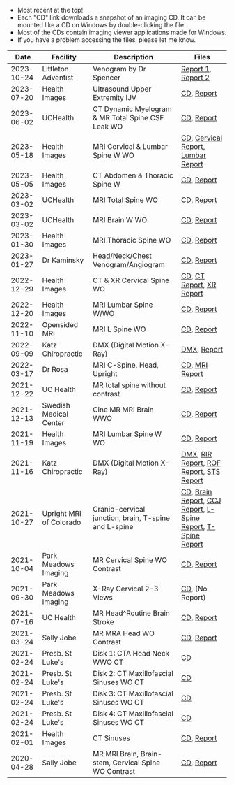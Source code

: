 - Most recent at the top!
- Each "CD" link downloads a snapshot of an imaging CD. It can be mounted like a CD on Windows by double-clicking the file.
- Most of the CDs contain imaging viewer applications made for Windows.
- If you have a problem accessing the files, please let me know.

| Date | Facility | Description | Files |
| ----- | ----- | ----- | ----- |
| 2023-10-24 | Littleton Adventist | Venogram by Dr Spencer | [Report 1](https://2017e67082c6575cdaf41f64deaf333a.r2.cloudflarestorage.com/medical/2023-10-24%20Littleon%20Adventist%20-%20Spencer%20Post-Procedure%20Note.pdf), [Report 2](https://2017e67082c6575cdaf41f64deaf333a.r2.cloudflarestorage.com/medical/2023-10-24%20Littleon%20Adventist%20-%20Spencer%20Report.pdf) |
| 2023-07-20 | Health Images | Ultrasound Upper Extremity IJV | [CD](https://pub-e1ff17b366054aa69805a58c62f790fd.r2.dev/2023-07-20%20Health%20Images%20-%20Ultrasound%20Upper%20Extremity%20IJV.iso), [Report](https://pub-e1ff17b366054aa69805a58c62f790fd.r2.dev/2023-07-20%20Health%20Images%20-%20Ultrasound%20Upper%20Extremity%20IJV%20Results.jpg) |
| 2023-06-02 | UCHealth | CT Dynamic Myelogram & MR Total Spine CSF Leak WO | [CD](https://pub-e1ff17b366054aa69805a58c62f790fd.r2.dev/2023-06-02%20UCHealth%20-%20CT%20Dynamic%20Myelogram%20%26%20MR%20Total%20Spine%20CSF%20Leak%20WO.iso), [Report](https://pub-e1ff17b366054aa69805a58c62f790fd.r2.dev/2023-06-02%20UCHealth%20-%20CT%20Dynamic%20Myelogram%20%26%20MR%20Total%20Spine%20CSF%20Leak%20WO%20Report.pdf) |
| 2023-05-18 | Health Images | MRI Cervical & Lumbar Spine W WO | [CD](https://6ec068ac0b2ec4d688b489ccbf62a0bb.r2.cloudflarestorage.com/medical/2023-05-18%20Health%20Images%20-%20MRI%20CERVICAL%20%26%20LUMBAR%20SPINE%20W%20%3A%20WO%20.iso), [Cervical Report](https://6ec068ac0b2ec4d688b489ccbf62a0bb.r2.cloudflarestorage.com/medical/2023-05-18%20Health%20Images%20-%20MRI%20CERVICAL%20SPINE%20W%20WO%20Report.pdf), [Lumbar Report](https://6ec068ac0b2ec4d688b489ccbf62a0bb.r2.cloudflarestorage.com/medical/2023-05-18%20Health%20Images%20-%20MRI%20LUMBAR%20SPINE%20W%20WO%20Report.pdf) |
| 2023-05-05 | Health Images | CT Abdomen & Thoracic Spine W | [CD](https://6ec068ac0b2ec4d688b489ccbf62a0bb.r2.cloudflarestorage.com/medical/2023-05-05%20Health%20Images%20-%20CT%20Abdomen%20%26%20Thoracic%20Spine%20W.iso), [Report](https://6ec068ac0b2ec4d688b489ccbf62a0bb.r2.cloudflarestorage.com/medical/2023-05-05%20Health%20Images%20-%20CT%20Abdomen%20%26%20Thoracic%20Spine%20W.pdf) |
| 2023-03-02 | UCHealth | MRI Total Spine WO | [CD](https://2017e67082c6575cdaf41f64deaf333a.r2.cloudflarestorage.com/medical/2023-03-02%20UCHealth%20-%20MRI%20Total%20Spine.iso), [Report](https://2017e67082c6575cdaf41f64deaf333a.r2.cloudflarestorage.com/medical/2023-03-02%20UCHealth%20-%20MRI%20Total%20Spine%20Report.pdf) |
| 2023-03-02 | UCHealth | MRI Brain W WO | [CD](https://2017e67082c6575cdaf41f64deaf333a.r2.cloudflarestorage.com/medical/2023-03-02%20UCHealth%20-%20MRI%20Brain%20W%20WO.iso), [Report](https://2017e67082c6575cdaf41f64deaf333a.r2.cloudflarestorage.com/medical/2023-03-02%20UCHealth%20-%20MRI%20Brain%20W%20WO.pdf) |
| 2023-01-30 | Health Images | MRI Thoracic Spine WO | [CD](https://6ec068ac0b2ec4d688b489ccbf62a0bb.r2.cloudflarestorage.com/medical/2023-01-30%20Health%20Images%20-%20MRI%20Thoracic%20Spine%20WO.iso), [Report](https://6ec068ac0b2ec4d688b489ccbf62a0bb.r2.cloudflarestorage.com/medical/2023-01-30%20Health%20Images%20-%20MRI%20Thoracic%20Spine%20WO%20Report.pdf) |
| 2023-01-27 | Dr Kaminsky | Head/Neck/Chest Venogram/Angiogram | [CD](https://6ec068ac0b2ec4d688b489ccbf62a0bb.r2.cloudflarestorage.com/medical/2023-01-27%20Dr%20Kaminsky%20-%20Venogram%20Angiogram.iso), [Report](https://6ec068ac0b2ec4d688b489ccbf62a0bb.r2.cloudflarestorage.com/medical/2023-01-27%20Dr%20Kaminsky%20-%20Venogram%20Angiogram%20Report.pdf) |
| 2022-12-29 | Health Images | CT & XR Cervical Spine WO | [CD](https://6ec068ac0b2ec4d688b489ccbf62a0bb.r2.cloudflarestorage.com/medical/2022-12-29%20Health%20Images%20-%20CT%20%26%20XR%20Cervical%20Spine.iso), [CT Report](https://6ec068ac0b2ec4d688b489ccbf62a0bb.r2.cloudflarestorage.com/medical/2022-12-29%20Health%20Images%20-%20CT%20Cervical%20Spine%20Report.pdf), [XR Report](https://6ec068ac0b2ec4d688b489ccbf62a0bb.r2.cloudflarestorage.com/medical/2022-12-29%20Health%20Images%20-%20XR%20Cervical%20Spine%20Report.pdf) |
| 2022-12-20 | Health Images | MRI Lumbar Spine W/WO | [CD](https://6ec068ac0b2ec4d688b489ccbf62a0bb.r2.cloudflarestorage.com/medical/2022-12-20%20Health%20Images%20-%20MRI%20Lumbar%20Spine%20W%20WO.iso), [Report](https://6ec068ac0b2ec4d688b489ccbf62a0bb.r2.cloudflarestorage.com/medical/2022-12-20%20Health%20Images%20-%20MRI%20Lumbar%20Spine%20W%20WO%20report.pdf) |
| 2022-11-10 | Opensided MRI | MRI L Spine WO | [CD](https://6ec068ac0b2ec4d688b489ccbf62a0bb.r2.cloudflarestorage.com/medical/2022-11-10%20Opensided%20MRI%20-%20L%20Spine%20WO.iso), [Report](https://6ec068ac0b2ec4d688b489ccbf62a0bb.r2.cloudflarestorage.com/medical/2022-11-10%20Opensided%20MRI%20-%20L%20Spine%20WO.pdf) |
| 2022-09-09 | Katz Chiropractic | DMX (Digital Motion X-Ray) | [DMX](https://6ec068ac0b2ec4d688b489ccbf62a0bb.r2.cloudflarestorage.com/medical/2022-09-09%20Katz%20Chiropractic%20-%20DMX2.avi), [Report](https://6ec068ac0b2ec4d688b489ccbf62a0bb.r2.cloudflarestorage.com/medical/2022-09-09%20Katz%20Chiropractic%20-%20DMX2%20Report.pdf) |
| 2022-03-17 | Dr Rosa | MRI C-Spine, Head, Upright | [CD](https://6ec068ac0b2ec4d688b489ccbf62a0bb.r2.cloudflarestorage.com/medical/2022-03-17%20Dr%20Rosa%20-%20MRI%20C-Spine%2C%20Head%2C%20Upright.iso), [MRI Report](https://6ec068ac0b2ec4d688b489ccbf62a0bb.r2.cloudflarestorage.com/medical/2022-03-17%20Dr%20Rosa%20-%20MRI.%20Report.docx) |
| 2021-12-22 | UC Health | MR total spine without contrast | [CD](https://6ec068ac0b2ec4d688b489ccbf62a0bb.r2.cloudflarestorage.com/medical/2021-12-22%20UC%20Health%20-%20MR%20total%20spine%20without%20contrast.iso), [Report](https://6ec068ac0b2ec4d688b489ccbf62a0bb.r2.cloudflarestorage.com/medical/2021-12-22%20UC%20Health%20-%20MR%20total%20spine%20without%20contrast%20-%20report.pdf) |
| 2021-12-13 | Swedish Medical Center |  Cine MR MRI Brain WWO | [CD](https://6ec068ac0b2ec4d688b489ccbf62a0bb.r2.cloudflarestorage.com/medical/2021-12-13%20Swedish%20Medical%20Center%20-%20CINE%20MR%20MRI%20BRAIN%20WWO.iso), [Report](https://6ec068ac0b2ec4d688b489ccbf62a0bb.r2.cloudflarestorage.com/medical/2021-12-13%20Swedish%20Medical%20Center%20-%20CINE%20MR%20MRI%20BRAIN%20WWO.pdf) |
| 2021-11-19 | Health Images |  MRI Lumbar Spine W WO | [CD](https://6ec068ac0b2ec4d688b489ccbf62a0bb.r2.cloudflarestorage.com/medical/2021-11-19%20Health%20Images%20-%20MRI%20Lumbar%20Spine%20W%20WO.iso), [Report](https://6ec068ac0b2ec4d688b489ccbf62a0bb.r2.cloudflarestorage.com/medical/2021-11-19%20Health%20Images%20-%20MRI%20Lumbar%20Spine%20W%20WO.pdf) |
| 2021-11-16 | Katz Chiropractic | DMX (Digital Motion X-Ray) | [DMX](https://6ec068ac0b2ec4d688b489ccbf62a0bb.r2.cloudflarestorage.com/medical/2021-11-16%20Katz%20Chirpractic%20-%20DMX.avi), [RIR Report](https://6ec068ac0b2ec4d688b489ccbf62a0bb.r2.cloudflarestorage.com/medical/2021-11-16%20Katz%20Chirpractic%20-%20Radiographic%20Impression%20Report.pdf), [ROF Report](https://6ec068ac0b2ec4d688b489ccbf62a0bb.r2.cloudflarestorage.com/medical/2021-11-16%20Katz%20Chirpractic%20-%20Report%20of%20Findings.pdf), [STS Report](https://6ec068ac0b2ec4d688b489ccbf62a0bb.r2.cloudflarestorage.com/medical/2021-11-16%20Katz%20Chirpractic%20-%20Summary%20Travel%20Sheet.pdf) |
| 2021-10-27 | Upright MRI of Colorado | Cranio-cervical junction, brain, T-spine and L-spine | [CD](https://6ec068ac0b2ec4d688b489ccbf62a0bb.r2.cloudflarestorage.com/medical/2021-10-27%20Upright%20MRI%20of%20Colorado%20-%20CCJ%2C%20Brain%2C%20T-spine%20and%20L-spine.iso), [Brain Report](https://6ec068ac0b2ec4d688b489ccbf62a0bb.r2.cloudflarestorage.com/medical/2021-10-27%20Upright%20MRI%20-%20BRAIN.pdf), [CCJ Report](https://6ec068ac0b2ec4d688b489ccbf62a0bb.r2.cloudflarestorage.com/medical/2021-10-27%20Upright%20MRI%20-%20CCJ.pdf), [L-Spine Report](https://6ec068ac0b2ec4d688b489ccbf62a0bb.r2.cloudflarestorage.com/medical/2021-10-27%20Upright%20MRI%20-%20LSPINE.pdf), [T-Spine Report](https://6ec068ac0b2ec4d688b489ccbf62a0bb.r2.cloudflarestorage.com/medical/2021-10-27%20Upright%20MRI%20-%20TSPINE.pdf) |
| 2021-10-04 | Park Meadows Imaging | MR Cervical Spine WO Contrast |  [CD](https://6ec068ac0b2ec4d688b489ccbf62a0bb.r2.cloudflarestorage.com/medical/2021-10-04%20Park%20Meadows%20Imaging%20-%20MR%20Cervical%20Spine%20WO%20Contrast.iso), [Report](https://6ec068ac0b2ec4d688b489ccbf62a0bb.r2.cloudflarestorage.com/medical/2021-10-04%20Park%20Meadows%20Imaging%20-%20MR%20Cervical%20Spine%20WO%20Contrast.pdf) |
| 2021-09-30 | Park Meadows Imaging | X-Ray Cervical 2-3 Views | [CD](https://6ec068ac0b2ec4d688b489ccbf62a0bb.r2.cloudflarestorage.com/medical/2021-09-30%20Park%20Meadows%20Imaging%20-%20X-RAY%20CERVICAL%202-3%20VIEWS.iso), (No Report) |
| 2021-07-16 | UC Health | MR Head^Routine Brain Stroke | [CD](https://6ec068ac0b2ec4d688b489ccbf62a0bb.r2.cloudflarestorage.com/medical/2021-07-16%20UC%20Health%20-%20MR%20HEAD%5EROUTINE%20BRAIN%20STROKE.iso), [Report](https://6ec068ac0b2ec4d688b489ccbf62a0bb.r2.cloudflarestorage.com/medical/2021-07-16%20UC%20Health%20-%20MR%20HEAD%5EROUTINE%20BRAIN%20STROKE.pdf) |
| 2021-03-24 | Sally Jobe | MR MRA Head WO Contrast | [CD](https://6ec068ac0b2ec4d688b489ccbf62a0bb.r2.cloudflarestorage.com/medical/2021-03-24%20Sally%20Jobe%20-%20MR%20MRA%20HEAD%20WO%20CONTRAST.iso), [Report](https://6ec068ac0b2ec4d688b489ccbf62a0bb.r2.cloudflarestorage.com/medical/2021-03-24%20Sally%20Jobe%20-%20MR%20MRA%20HEAD%20WO%20CONTRAST.pdf) |
| 2021-02-24 | Presb. St Luke's | Disk 1: CTA Head Neck WWO CT | [CD](https://6ec068ac0b2ec4d688b489ccbf62a0bb.r2.cloudflarestorage.com/medical/2021-02-24%20PSL%20-%20Disk%201%20-%20CTA%20HEAD%20NECK%20WWO%20CT.iso) |
| 2021-02-24 | Presb. St Luke's | Disk 2: CT Maxillofascial Sinuses WO CT | [CD](https://6ec068ac0b2ec4d688b489ccbf62a0bb.r2.cloudflarestorage.com/medical/2021-02-24%20PSL%20-%20Disk%202%20-%20CT%20MAXILLOFASCIAL%20SINUSES%20WO%20CT.iso) |
| 2021-02-24 | Presb. St Luke's | Disk 3: CT Maxillofascial Sinuses WO CT | [CD](https://6ec068ac0b2ec4d688b489ccbf62a0bb.r2.cloudflarestorage.com/medical/2021-02-24%20PSL%20-%20Disk%203%20-%20CT%20MAXILLOFASCIAL%20SINUSES%20WO%20CT.iso) |
| 2021-02-24 | Presb. St Luke's | Disk 4: CT Maxillofascial Sinuses WO CT |  [CD](https://6ec068ac0b2ec4d688b489ccbf62a0bb.r2.cloudflarestorage.com/medical/2021-02-24%20PSL%20-%20Disk%204%20-%20CT%20MAXILLOFASCIAL%20SINUSES%20WO%20CT.iso) |
| 2021-02-01 | Health Images | CT Sinuses | [CD](https://6ec068ac0b2ec4d688b489ccbf62a0bb.r2.cloudflarestorage.com/medical/2021-02-01%20Health%20Images%20-%20CT%20Sinuses.iso), [Report](https://6ec068ac0b2ec4d688b489ccbf62a0bb.r2.cloudflarestorage.com/medical/2021-02-01%20Health%20Images%20-%20CT%20Sinuses%20-%20Report.pdf) |
| 2020-04-28 | Sally Jobe | MR MRI Brain, Brain-stem, Cervical Spine WO Contrast | [CD](https://6ec068ac0b2ec4d688b489ccbf62a0bb.r2.cloudflarestorage.com/medical/2020-04-28%20Sally%20Jobe%20-%20MR%20MRI%20BRAIN%20%26%20BRAIN-STEM%20WO%20CONTRAST%2C%20CERVICAL%20SPINE%20WO%20CONSTRAST.iso), [Report](https://6ec068ac0b2ec4d688b489ccbf62a0bb.r2.cloudflarestorage.com/medical/2020-04-28%20Sally%20Jobe%20-%20MR%20MRI%20BRAIN%20%26%20BRAIN-STEM%20WO%20CONTRAST%2C%20CERVICAL%20SPINE%20WO%20CONSTRAST%20-%20Report.pdf) |
